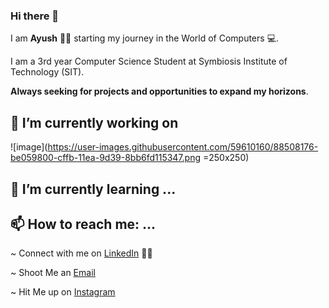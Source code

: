 ### Hi there 👋
 I am **Ayush** 👦🏻 starting my journey in the World of Computers 💻.

 I am a 3rd year Computer Science Student at Symbiosis Institute of Technology (SIT).

**Always seeking for projects and opportunities to expand my horizons**. 

## 🔭 I’m currently working on 
![image](https://user-images.githubusercontent.com/59610160/88508176-be059800-cffb-11ea-9d39-8bb6fd115347.png =250x250)




## 🌱 I’m currently learning ...




## 📫 How to reach me: ...
 ~ Connect with me on [LinkedIn](https://www.linkedin.com/in/ayush-tiwari-2867811b2/) 🤵🏻

 ~ Shoot Me an [Email](https://github.com/Ayush-py)

 ~ Hit Me up on [Instagram](https://www.instagram.com/ayushtiwari4real/)
